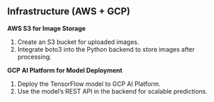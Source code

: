 ## Infrastructure (AWS + GCP)
**AWS S3 for Image Storage**
1. Create an S3 bucket for uploaded images.
2. Integrate boto3 into the Python backend to store images after processing.

**GCP AI Platform for Model Deployment**
1. Deploy the TensorFlow model to GCP AI Platform.
2. Use the model’s REST API in the backend for scalable predictions.
